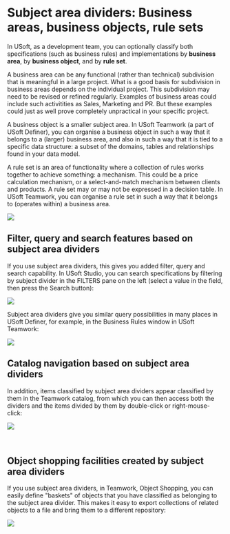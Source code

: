 # Subject area dividers: Business areas, business objects, rule sets

In USoft, as a development team, you can optionally classify both specifications (such as business rules) and implementations by **business area**, by **business object**, and by **rule set**.

A business area can be any functional (rather than technical) subdivision that is meaningful in a large project. What is a good basis for subdivision in business areas depends on the individual project. This subdivision may need to be revised or refined regularly. Examples of business areas could include such activitities as Sales, Marketing and PR. But these examples could just as well prove completely unpractical in your specific project.

A business object is a smaller subject area. In USoft Teamwork (a part of USoft Definer), you can organise a business object in such a way that it belongs to a (larger) business area, and also in such a way that it is tied to a specific data structure: a subset of the domains, tables and relationships found in your data model.

A rule set is an area of functionality where a collection of rules works together to achieve something: a mechanism. This could be a price calculation mechanism, or a select-and-match mechanism between clients and products. A rule set may or may not be expressed in a decision table. In USoft Teamwork, you can organise a rule set in such a way that it belongs to (operates within) a business area.

![](/api/Collaboration/Between%20business%20rules%20and%20implementations/assets/69b9794a-f841-46cf-bc03-c68755317d51.png)

## Filter, query and search features based on subject area dividers

If you use subject area dividers, this gives you added filter, query and search capability. In USoft Studio, you can search specifications by filtering by subject divider in the FILTERS pane on the left (select a value in the field, then press the Search button):

![](/api/Collaboration/Between%20business%20rules%20and%20implementations/assets/4fb7c157-ef9e-43ba-bdbb-c906ed2c6e20.png)

Subject area dividers give you similar query possibilities in many places in USoft Definer, for example, in the Business Rules window in USoft Teamwork:

![](/api/Collaboration/Between%20business%20rules%20and%20implementations/assets/c9d80664-715f-4c2e-977b-873e5c000920.png)

## Catalog navigation based on subject area dividers

In addition, items classified by subject area dividers appear classified by them in the Teamwork catalog, from which you can then access both the dividers and the items divided by them by double-click or right-mouse-click:

![](/api/Collaboration/Between%20business%20rules%20and%20implementations/assets/57393f66-5518-4db3-a000-007ee48ef2fb.png)

 

## Object shopping facilities created by subject area dividers

If you use subject area dividers, in Teamwork, Object Shopping, you can easily define "baskets" of objects that you have classified as belonging to the subject area divider. This makes it easy to export collections of related objects to a file and bring them to a different repository:

![](/api/Collaboration/Between%20business%20rules%20and%20implementations/assets/aefa61bb-afc7-4ff2-975b-f9587dd403b8.png)

 